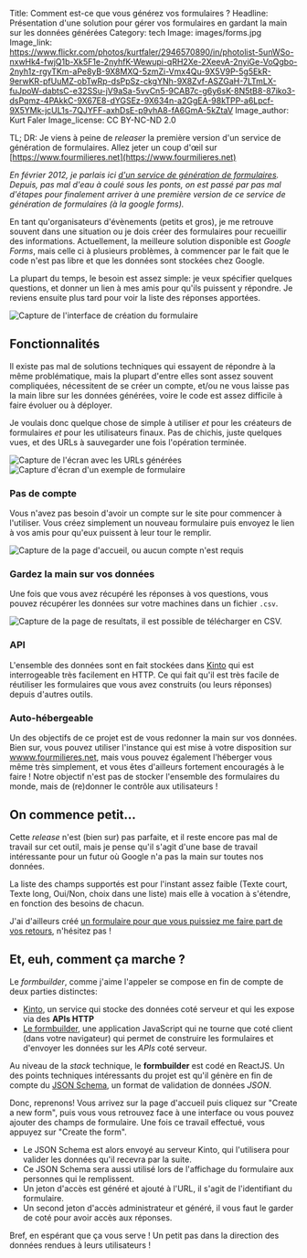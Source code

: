 Title: Comment est-ce que vous générez vos formulaires ?
Headline: Présentation d'une solution pour gérer vos formulaires en gardant la main sur les données générées
Category: tech
Image: images/forms.jpg
Image_link: https://www.flickr.com/photos/kurtfaler/2946570890/in/photolist-5unWSo-nxwHk4-fwjQ1b-Xk5F1e-2nyhfK-Wewupi-qRH2Xe-2XeevA-2nyiGe-VoQgbo-2nyh1z-rgyTKm-aPe8yB-9X8MXQ-5zmZi-Vmx4Qu-9X5V9P-5g5EkR-9erwKR-pfUuMZ-obTwRp-dsPpSz-ckgYNh-9X8Zvf-ASZGaH-7LTmLX-fuJpoW-dabtsC-e32SSu-jV9aSa-5vvCn5-9CAB7c-g6y6sK-8N5tB8-87iko3-dsPqmz-4PAkkC-9X67E8-dYGSEz-9X634n-a2GgEA-98kTPP-a6Lpcf-9X5YMk-jcUL1s-7QJYFF-axhDsE-p9vhA8-fA6GmA-5kZtaV
Image_author: Kurt Faler
Image_license: CC BY-NC-ND 2.0

TL; DR: Je viens à peine de *releaser* la première version d'un service de génération de formulaires.
Allez jeter un coup d'œil sur [https://www.fourmilieres.net](https://www.fourmilieres.net)

*En février 2012, je parlais ici [d'un service de génération de formulaires](https://blog.notmyidea.org/carto-forms.html).
Depuis, pas mal d'eau à coulé sous les ponts, on est passé par pas mal d'étapes pour
finalement arriver à une première version de ce service de génération de
formulaires (à la *google forms*).*

En tant qu'organisateurs d'évènements (petits et gros), je me retrouve souvent
dans une situation ou je dois créer des formulaires pour recueillir des
informations. Actuellement, la meilleure solution disponible est *Google Forms*,
mais celle ci à plusieurs problèmes, à commencer par le fait que le code n'est
pas libre et que les données sont stockées chez Google.

La plupart du temps, le besoin est assez simple: je veux spécifier quelques
questions, et donner un lien à mes amis pour qu'ils puissent y répondre.
Je reviens ensuite plus tard pour voir la liste des réponses apportées.

![Capture de l'interface de création du formulaire]({static}/images/formbuilder/formbuilder-build.png)

## Fonctionnalités

Il existe pas mal de solutions techniques qui essayent de répondre à la même
problématique, mais la plupart d'entre elles sont assez souvent compliquées,
nécessitent de se créer un compte, et/ou ne vous laisse pas la main libre sur
les données générées, voire le code est assez difficile à faire évoluer ou à
déployer.

Je voulais donc quelque chose de simple à utiliser *et* pour les créateurs de
formulaires *et* pour les utilisateurs finaux. Pas de chichis, juste quelques
vues, et des URLs à sauvegarder une fois l'opération terminée.

![Capture de l'écran avec les URLs générées]({static}/images/formbuilder/formbuilder-created.png)
![Capture d'écran d'un exemple de formulaire]({static}/images/formbuilder/formbuilder-form.png)

### Pas de compte

Vous n'avez pas besoin d'avoir un compte sur le site pour commencer à l'utiliser.
Vous créez simplement un nouveau formulaire puis envoyez le lien à vos amis pour
qu'eux puissent à leur tour le remplir.

![Capture de la page d'accueil, ou aucun compte n'est requis]({static}/images/formbuilder/formbuilder-welcome.png)

### Gardez la main sur vos données

Une fois que vous avez récupéré les réponses à vos questions, vous pouvez
récupérer les données sur votre machines dans un fichier `.csv`.

![Capture de la page de resultats, il est possible de télécharger en CSV.]({static}/images/formbuilder/formbuilder-results.png)

### API

L'ensemble des données sont en fait stockées dans [Kinto](https://kinto.readthedocs.org)
qui est interrogeable très facilement en HTTP. Ce qui fait qu'il est très facile de
réutiliser les formulaires que vous avez construits (ou leurs réponses) depuis
d'autres outils.

### Auto-hébergeable

Un des objectifs de ce projet est de vous redonner la main sur vos données.
Bien sur, vous pouvez utiliser l'instance qui est mise à votre disposition sur
[wwww.fourmilieres.net](https://www.fourmilieres.net), mais vous pouvez
également l'héberger vous même très
simplement, et vous êtes d'ailleurs fortement encouragés à le faire ! Notre
objectif n'est pas de stocker l'ensemble des formulaires du monde, mais de
(re)donner le contrôle aux utilisateurs !

## On commence petit…

Cette *release* n'est (bien sur) pas parfaite, et il reste encore pas mal de
travail sur cet outil, mais je pense qu'il s'agit d'une base de travail
intéressante pour un futur où Google n'a pas la main sur toutes nos données.

La liste des champs supportés est pour l'instant assez faible (Texte court,
Texte long, Oui/Non, choix dans une liste) mais elle à vocation à s'étendre, en
fonction des besoins de chacun.

J'ai d'ailleurs créé [un formulaire pour que vous puissiez me faire part de vos
retours](https://www.fourmilieres.net/#/form/cfd878264cec4ed2), n'hésitez pas !

## Et, euh, comment ça marche ?

Le *formbuilder*, comme j'aime l'appeler se compose en fin de compte de deux
parties distinctes:

- [Kinto](https://kinto.readthedocs.org), un service qui stocke
  des données coté serveur et qui les expose via des **APIs HTTP**
- [Le formbuilder](https://github.com/kinto/formbuilder), une application
  JavaScript qui ne tourne que coté client (dans votre navigateur) qui permet
  de construire les formulaires et d'envoyer les données sur les *APIs* coté
  serveur.

Au niveau de la *stack* technique, le **formbuilder** est codé en ReactJS. Un
des points techniques intéressants du projet est qu'il génère en fin de compte du
[JSON Schema](http://jsonschema.net/), un format de validation de données *JSON*.

Donc, reprenons! Vous arrivez sur la page d'accueil puis cliquez sur
"Create a new form", puis vous vous retrouvez face à une interface ou vous pouvez
ajouter des champs de formulaire. Une fois ce travail effectué, vous appuyez sur
"Create the form".

- Le JSON Schema est alors envoyé au serveur Kinto, qui l'utilisera pour valider
  les données qu'il recevra par la suite.
- Ce JSON Schema sera aussi utilisé lors de l'affichage du formulaire aux
  personnes qui le remplissent.
- Un jeton d'accès est généré et ajouté à l'URL, il s'agit de l'identifiant du
  formulaire.
- Un second jeton d'accès administrateur et généré, il vous faut le garder de
  coté pour avoir accès aux réponses.

Bref, en espérant que ça vous serve ! Un petit pas dans la direction des données
rendues à leurs utilisateurs !
